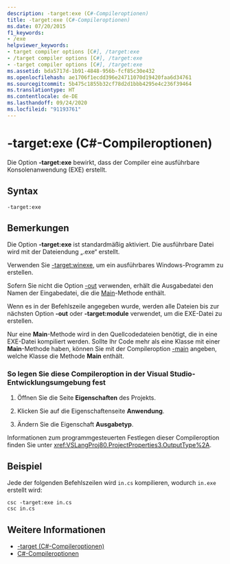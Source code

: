 ```yaml
---
description: -target:exe (C#-Compileroptionen)
title: -target:exe (C#-Compileroptionen)
ms.date: 07/20/2015
f1_keywords:
- /exe
helpviewer_keywords:
- target compiler options [C#], /target:exe
- /target compiler options [C#], /target:exe
- -target compiler options [C#], /target:exe
ms.assetid: bda5717d-1b91-4848-956b-fcf85c30e432
ms.openlocfilehash: ae1706f1ecdd396e24711070d19420faa6d34761
ms.sourcegitcommit: 5b475c1855b32cf78d2d1bbb4295e4c236f39464
ms.translationtype: HT
ms.contentlocale: de-DE
ms.lasthandoff: 09/24/2020
ms.locfileid: "91193761"
---
```

# <a name="-targetexe-c-compiler-options"></a>-target:exe (C#-Compileroptionen)

Die Option **-target:exe** bewirkt, dass der Compiler eine ausführbare Konsolenanwendung (EXE) erstellt.  
  
## <a name="syntax"></a>Syntax  
  
```console  
-target:exe  
```  
  
## <a name="remarks"></a>Bemerkungen  

 Die Option **-target:exe** ist standardmäßig aktiviert. Die ausführbare Datei wird mit der Dateiendung „.exe“ erstellt.  
  
 Verwenden Sie [-target:winexe](./target-winexe-compiler-option.md), um ein ausführbares Windows-Programm zu erstellen.  
  
 Sofern Sie nicht die Option [-out](./out-compiler-option.md) verwenden, erhält die Ausgabedatei den Namen der Eingabedatei, die die [Main](../../programming-guide/main-and-command-args/index.md)-Methode enthält.  
  
 Wenn es in der Befehlszeile angegeben wurde, werden alle Dateien bis zur nächsten Option **-out** oder **-target:module** verwendet, um die EXE-Datei zu erstellen.  
  
 Nur eine **Main**-Methode wird in den Quellcodedateien benötigt, die in eine EXE-Datei kompiliert werden. Sollte Ihr Code mehr als eine Klasse mit einer **Main**-Methode haben, können Sie mit der Compileroption [-main](./main-compiler-option.md) angeben, welche Klasse die Methode **Main** enthält.  
  
### <a name="to-set-this-compiler-option-in-the-visual-studio-development-environment"></a>So legen Sie diese Compileroption in der Visual Studio-Entwicklungsumgebung fest  
  
1. Öffnen Sie die Seite **Eigenschaften** des Projekts.  
  
2. Klicken Sie auf die Eigenschaftenseite **Anwendung**.  
  
3. Ändern Sie die Eigenschaft **Ausgabetyp**.  
  
 Informationen zum programmgesteuerten Festlegen dieser Compileroption finden Sie unter <xref:VSLangProj80.ProjectProperties3.OutputType%2A>.  
  
## <a name="example"></a>Beispiel  

 Jede der folgenden Befehlszeilen wird `in.cs` kompilieren, wodurch `in.exe` erstellt wird:  
  
```console  
csc -target:exe in.cs  
csc in.cs  
```  
  
## <a name="see-also"></a>Weitere Informationen

- [-target (C#-Compileroptionen)](./target-compiler-option.md)
- [C#-Compileroptionen](./index.md)
